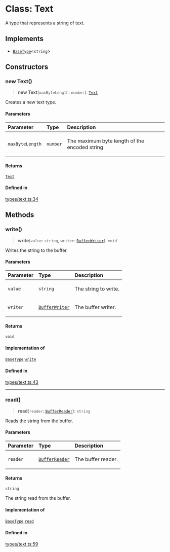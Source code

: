 # Class: Text

A type that represents a string of text.

## Implements

- [`BaseType`](../interfaces/BaseType.md)\<`string`\>

## Constructors

### new Text()

> **new Text**(`maxByteLength`: `number`): [`Text`](Text.md)

Creates a new text type.

#### Parameters

<table>
<thead>
<tr>
<th align="left">Parameter</th>
<th align="left">Type</th>
<th align="left">Description</th>
</tr>
</thead>
<tbody>
<tr>
<td>

`maxByteLength`

</td>
<td>

`number`

</td>
<td>

The maximum byte length of the encoded string

</td>
</tr>
</tbody>
</table>

#### Returns

[`Text`](Text.md)

#### Defined in

[types/text.ts:34](https://github.com/theevenstarspace/byteform/blob/22b39db8569d36f01963b07f07e31283430d4fde/src/types/text.ts#L34)

## Methods

### write()

> **write**(`value`: `string`, `writer`: [`BufferWriter`](BufferWriter.md)): `void`

Writes the string to the buffer.

#### Parameters

<table>
<thead>
<tr>
<th align="left">Parameter</th>
<th align="left">Type</th>
<th align="left">Description</th>
</tr>
</thead>
<tbody>
<tr>
<td>

`value`

</td>
<td>

`string`

</td>
<td>

The string to write.

</td>
</tr>
<tr>
<td>

`writer`

</td>
<td>

[`BufferWriter`](BufferWriter.md)

</td>
<td>

The buffer writer.

</td>
</tr>
</tbody>
</table>

#### Returns

`void`

#### Implementation of

[`BaseType`](../interfaces/BaseType.md).[`write`](../interfaces/BaseType.md#write)

#### Defined in

[types/text.ts:43](https://github.com/theevenstarspace/byteform/blob/22b39db8569d36f01963b07f07e31283430d4fde/src/types/text.ts#L43)

***

### read()

> **read**(`reader`: [`BufferReader`](BufferReader.md)): `string`

Reads the string from the buffer.

#### Parameters

<table>
<thead>
<tr>
<th align="left">Parameter</th>
<th align="left">Type</th>
<th align="left">Description</th>
</tr>
</thead>
<tbody>
<tr>
<td>

`reader`

</td>
<td>

[`BufferReader`](BufferReader.md)

</td>
<td>

The buffer reader.

</td>
</tr>
</tbody>
</table>

#### Returns

`string`

The string read from the buffer.

#### Implementation of

[`BaseType`](../interfaces/BaseType.md).[`read`](../interfaces/BaseType.md#read)

#### Defined in

[types/text.ts:59](https://github.com/theevenstarspace/byteform/blob/22b39db8569d36f01963b07f07e31283430d4fde/src/types/text.ts#L59)
